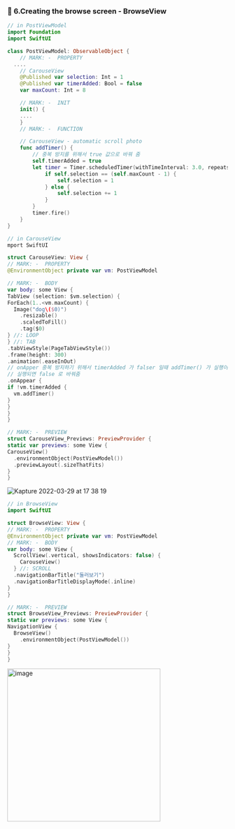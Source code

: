 ### 🔷 6.Creating the browse screen - BrowseView

```swift
// in PostViewModel
import Foundation
import SwiftUI

class PostViewModel: ObservableObject {
	// MARK: -  PROPERTY
  ....
	// CarouseView
	@Published var selection: Int = 1
	@Published var timerAdded: Bool = false
	var maxCount: Int = 8

	// MARK: -  INIT
	init() {
    ....
	}
	// MARK: -  FUNCTION

	// CarouseView - automatic scroll photo
	func addTimer() {
		// 중복 방지를 위해서 true 값으로 바꿔 줌
		self.timerAdded = true
		let timer = Timer.scheduledTimer(withTimeInterval: 3.0, repeats: true) { timer in
			if self.selection == (self.maxCount - 1) {
				self.selection = 1
			} else {
				self.selection += 1
			}
		}
		timer.fire()
	}
}

```

```swift
// in CarouseView
mport SwiftUI

struct CarouseView: View {
// MARK: -  PROPERTY
@EnvironmentObject private var vm: PostViewModel

// MARK: -  BODY
var body: some View {
TabView (selection: $vm.selection) {
ForEach(1..<vm.maxCount) {
  Image("dog\($0)")
    .resizable()
    .scaledToFill()
    .tag($0)
} //: LOOP
} //: TAB
.tabViewStyle(PageTabViewStyle())
.frame(height: 300)
.animation(.easeInOut)
// onApper 중복 방지하기 위해서 timerAdded 가 falser 일때 addTimer() 가 실행이 되고,
// 실행되면 false 로 바꿔줌
.onAppear {
if !vm.timerAdded {
  vm.addTimer()
}
}
}
}

// MARK: -  PREVIEW
struct CarouseView_Previews: PreviewProvider {
static var previews: some View {
CarouseView()
  .environmentObject(PostViewModel())
  .previewLayout(.sizeThatFits)
}
}

```

![Kapture 2022-03-29 at 17 38 19](https://user-images.githubusercontent.com/28912774/160570168-6b6b05f7-d2d7-4989-9622-50de6fc5bcbb.gif)

```swift
// in BrowseView
import SwiftUI

struct BrowseView: View {
// MARK: -  PROPERTY
@EnvironmentObject private var vm: PostViewModel
// MARK: -  BODY
var body: some View {
  ScrollView(.vertical, showsIndicators: false) {
    CarouseView()
  } //: SCROLL
  .navigationBarTitle("둘러보기")
  .navigationBarTitleDisplayMode(.inline)
}
}

// MARK: -  PREVIEW
struct BrowseView_Previews: PreviewProvider {
static var previews: some View {
NavigationView {
  BrowseView()
    .environmentObject(PostViewModel())
}
}
}

```

<img width="350" alt="image" src="https://user-images.githubusercontent.com/28912774/160570575-5cffdeb1-2cf4-43b5-9545-fbe7d3cd224f.gif">
